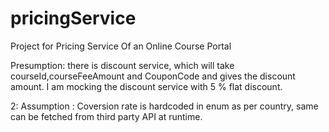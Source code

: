 # pricingService
Project for Pricing Service Of an Online Course Portal

Presumption: there is discount service, which will take courseId,courseFeeAmount and CouponCode and gives the discount amount.
I am mocking the discount service with 5 % flat discount.


2: Assumption : Coversion rate is hardcoded in enum as per country,
same can be fetched from third party API at runtime.
